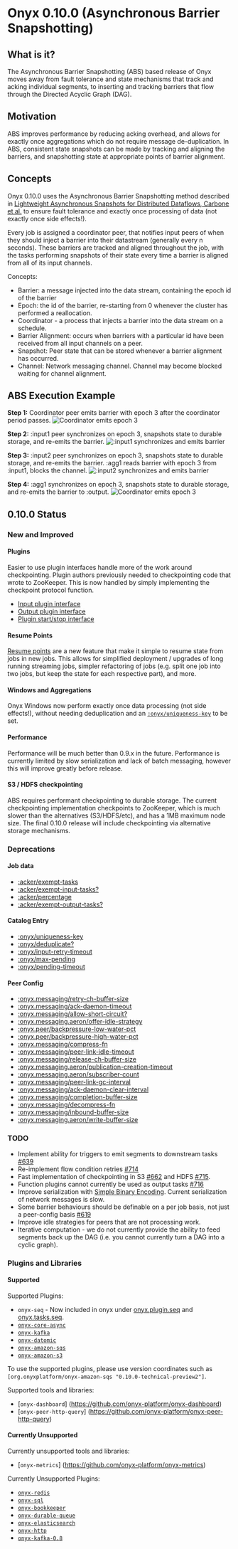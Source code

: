 
# Onyx 0.10.0 (Asynchronous Barrier Snapshotting)

## What is it?

The Asynchronous Barrier Snapshotting (ABS) based release of Onyx moves away
from fault tolerance and state mechanisms that track and acking individual
segments, to inserting and tracking barriers that flow through the Directed
Acyclic Graph (DAG). 

## Motivation
ABS improves performance by reducing acking overhead, and allows for exactly
once aggregations which do not require message de-duplication. In ABS,
consistent state snapshots can be made by tracking and aligning the barriers,
and snapshotting state at appropriate points of barrier alignment.

## Concepts

Onyx 0.10.0 uses the Asynchronous Barrier Snapshotting method described in
[Lightweight Asynchronous Snapshots for Distributed Dataflows, Carbone et
al.](http://arxiv.org/abs/1506.08603) to ensure fault tolerance and exactly once
processing of data (not exactly once side effects!).

Every job is assigned a coordinator peer, that notifies input peers of when
they should inject a barrier into their datastream (generally every n seconds).
These barriers are tracked and aligned throughout the job, with the tasks
performing snapshots of their state every time a barrier is aligned from all of
its input channels.

Concepts:
- Barrier: a message injected into the data stream, containing the epoch id of the barrier
- Epoch: the id of the barrier, re-starting from 0 whenever the cluster has performed a reallocation.
- Coordinator - a process that injects a barrier into the data stream on a schedule.
- Barrier Alignment: occurs when barriers with a particular id have been received from all input channels on a peer.
- Snapshot: Peer state that can be stored whenever a barrier alignment has occurred.
- Channel: Network messaging channel. Channel may become blocked waiting for channel alignment.

## ABS Execution Example

**Step 1:**
Coordinator peer emits barrier with epoch 3 after the coordinator period passes.
![Coordinator emits epoch 3](https://raw.githubusercontent.com/onyx-platform/onyx/abs-engine/doc/user-guide/abs/barrier-example-1/step1.png)

**Step 2:**
:input1 peer synchronizes on epoch 3, snapshots state to durable storage, and re-emits the barrier.
![:input1 synchronizes and emits barrier](https://raw.githubusercontent.com/onyx-platform/onyx/abs-engine/doc/user-guide/abs/barrier-example-1/step2.png)

**Step 3:**
:input2 peer synchronizes on epoch 3, snapshots state to durable storage, and re-emits the barrier. :agg1 reads barrier with epoch 3 from :input1, blocks the channel.
![:input2 synchronizes and emits barrier](https://raw.githubusercontent.com/onyx-platform/onyx/abs-engine/doc/user-guide/abs/barrier-example-1/step3.png)

**Step 4:**
:agg1 synchronizes on epoch 3, snapshots state to durable storage, and re-emits the barrier to :output.
![Coordinator emits epoch 3](https://raw.githubusercontent.com/onyx-platform/onyx/abs-engine/doc/user-guide/abs/barrier-example-1/step4.png)

## 0.10.0 Status

### New and Improved

#### Plugins

Easier to use plugin interfaces handle more of the work around checkpointing.
Plugin authors previously needed to checkpointing code that wrote to ZooKeeper. This
is now handled by simply implementing the checkpoint protocol function.  

- [Input plugin interface](https://github.com/onyx-platform/onyx/blob/abs-engine/src/onyx/plugin/protocols/input.clj)
- [Output plugin interface](https://github.com/onyx-platform/onyx/blob/abs-engine/src/onyx/plugin/protocols/output.clj)
- [Plugin start/stop interface](https://github.com/onyx-platform/onyx/blob/abs-engine/src/onyx/plugin/protocols/plugin.clj)


#### Resume Points

[Resume points](doc/user-guide/resume-points.adoc) are a new feature that make
it simple to resume state from jobs in new jobs. This allows for simplified
deployment / upgrades of long running streaming jobs, simpler refactoring of
jobs (e.g. split one job into two jobs, but keep the state for each respective
part), and more.

#### Windows and Aggregations

Onyx Windows now perform exactly once data processing (not side effects!),
without needing deduplication and an [`:onyx/uniqueness-key`](http://www.onyxplatform.org/docs/cheat-sheet/latest/#catalog-entry/:onyx/uniqueness-key) 
to be set. 

#### Performance

Performance will be much better than 0.9.x in the future. Performance is
currently limited by slow serialization and lack of batch messaging, however
this will improve greatly before release.

#### S3 / HDFS checkpointing

ABS requires performant checkpointing to durable storage. The current
checkpointing implementation checkpoints to ZooKeeper, which is much slower
than the alternatives (S3/HDFS/etc), and has a 1MB maximum node size. The final
0.10.0 release will include checkpointing via alternative storage mechanisms.

### Deprecations 

#### Job data

- [:acker/exempt-tasks](http://www.onyxplatform.org/docs/cheat-sheet/0.10.0/#:job/:acker/exempt-tasks)
- [:acker/exempt-input-tasks?](http://www.onyxplatform.org/docs/cheat-sheet/0.10.0/#:job/:acker/exempt-input-tasks?)
- [:acker/percentage](http://www.onyxplatform.org/docs/cheat-sheet/0.10.0/#:job/:acker/percentage)
- [:acker/exempt-output-tasks?](http://www.onyxplatform.org/docs/cheat-sheet/0.10.0/#:job/:acker/exempt-output-tasks?)

#### Catalog Entry 
- [:onyx/uniqueness-key](http://www.onyxplatform.org/docs/cheat-sheet/0.10.0/#:catalog-entry/:onyx/uniqueness-key)
- [:onyx/deduplicate?](http://www.onyxplatform.org/docs/cheat-sheet/0.10.0/#:catalog-entry/:onyx/deduplicate?)
- [:onyx/input-retry-timeout](http://www.onyxplatform.org/docs/cheat-sheet/0.10.0/#:catalog-entry/:onyx/input-retry-timeout)
- [:onyx/max-pending](http://www.onyxplatform.org/docs/cheat-sheet/0.10.0/#:catalog-entry/:onyx/max-pending)
- [:onyx/pending-timeout](http://www.onyxplatform.org/docs/cheat-sheet/0.10.0/#:catalog-entry/:onyx/pending-timeout)

#### Peer Config
- [:onyx.messaging/retry-ch-buffer-size](http://www.onyxplatform.org/docs/cheat-sheet/0.10.0/#:peer-config/:onyx.messaging/retry-ch-buffer-size)
- [:onyx.messaging/ack-daemon-timeout](http://www.onyxplatform.org/docs/cheat-sheet/0.10.0/#:peer-config/:onyx.messaging/ack-daemon-timeout)
- [:onyx.messaging/allow-short-circuit?](http://www.onyxplatform.org/docs/cheat-sheet/0.10.0/#:peer-config/:onyx.messaging/allow-short-circuit?)
- [:onyx.messaging.aeron/offer-idle-strategy](http://www.onyxplatform.org/docs/cheat-sheet/0.10.0/#:peer-config/:onyx.messaging.aeron/offer-idle-strategy)
- [:onyx.peer/backpressure-low-water-pct](http://www.onyxplatform.org/docs/cheat-sheet/0.10.0/#:peer-config/:onyx.peer/backpressure-low-water-pct)
- [:onyx.peer/backpressure-high-water-pct](http://www.onyxplatform.org/docs/cheat-sheet/0.10.0/#:peer-config/:onyx.peer/backpressure-high-water-pct)
- [:onyx.messaging/compress-fn](http://www.onyxplatform.org/docs/cheat-sheet/0.10.0/#:peer-config/:onyx.messaging/compress-fn)
- [:onyx.messaging/peer-link-idle-timeout](http://www.onyxplatform.org/docs/cheat-sheet/0.10.0/#:peer-config/:onyx.messaging/peer-link-idle-timeout)
- [:onyx.messaging/release-ch-buffer-size](http://www.onyxplatform.org/docs/cheat-sheet/0.10.0/#:peer-config/:onyx.messaging/release-ch-buffer-size)
- [:onyx.messaging.aeron/publication-creation-timeout](http://www.onyxplatform.org/docs/cheat-sheet/0.10.0/#:peer-config/:onyx.messaging.aeron/publication-creation-timeout)
- [:onyx.messaging.aeron/subscriber-count](http://www.onyxplatform.org/docs/cheat-sheet/0.10.0/#:peer-config/:onyx.messaging.aeron/subscriber-count)
- [:onyx.messaging/peer-link-gc-interval](http://www.onyxplatform.org/docs/cheat-sheet/0.10.0/#:peer-config/:onyx.messaging/peer-link-gc-interval)
- [:onyx.messaging/ack-daemon-clear-interval](http://www.onyxplatform.org/docs/cheat-sheet/0.10.0/#:peer-config/:onyx.messaging/ack-daemon-clear-interval)
- [:onyx.messaging/completion-buffer-size](http://www.onyxplatform.org/docs/cheat-sheet/0.10.0/#:peer-config/:onyx.messaging/completion-buffer-size)
- [:onyx.messaging/decompress-fn](http://www.onyxplatform.org/docs/cheat-sheet/0.10.0/#:peer-config/:onyx.messaging/decompress-fn)
- [:onyx.messaging/inbound-buffer-size](http://www.onyxplatform.org/docs/cheat-sheet/0.10.0/#:peer-config/:onyx.messaging/inbound-buffer-size)
- [:onyx.messaging.aeron/write-buffer-size](http://www.onyxplatform.org/docs/cheat-sheet/0.10.0/#:peer-config/:onyx.messaging.aeron/write-buffer-size)

### TODO

- Implement ability for triggers to emit segments to downstream tasks [#639](https://github.com/onyx-platform/onyx/issues/639)
- Re-implement flow condition retries [#714](https://github.com/onyx-platform/onyx/issues/714)
- Fast implementation of checkpointing in S3 [#662](https://github.com/onyx-platform/onyx/issues/662<Paste>) and HDFS [#715](https://github.com/onyx-platform/onyx/issues/715).
- Function plugins cannot currently be used as output tasks [#716](https://github.com/onyx-platform/onyx/issues/716)
- Improve serialization with [Simple Binary Encoding](https://github.com/real-logic/simple-binary-encoding). Current serialization of network messages is slow.
- Some barrier behaviours should be definable on a per job basis, not just a peer-config basis [#619](https://github.com/onyx-platform/onyx/issues/691)
- Improve idle strategies for peers that are not processing work.
- Iterative computation - we do not currently provide the ability to feed segments back up the DAG (i.e. you cannot currently turn a DAG into a cyclic graph).

### Plugins and Libraries

#### Supported

Supported Plugins:
- `onyx-seq` - Now included in onyx under [onyx.plugin.seq](https://github.com/onyx-platform/onyx/blob/abs-engine/src/onyx/plugin/seq.clj) and [onyx.tasks.seq](https://github.com/onyx-platform/onyx/blob/abs-engine/src/onyx/tasks/seq.clj).
- [`onyx-core-async`](doc/user-guide/core-async-plugin.adoc)
- [`onyx-kafka`](https://github.com/onyx-platform/onyx-kafka)
- [`onyx-datomic`](https://github.com/onyx-platform/onyx-datomic)
- [`onyx-amazon-sqs`](https://github.com/onyx-platform/onyx-amazon-sqs)
- [`onyx-amazon-s3`](https://github.com/onyx-platform/onyx-amazon-s3)

To use the supported plugins, please use version coordinates such as
`[org.onyxplatform/onyx-amazon-sqs "0.10.0-technical-preview2"]`.

Supported tools and libraries:

- [`onyx-dashboard`] (https://github.com/onyx-platform/onyx-dashboard)
- [`onyx-peer-http-query`] (https://github.com/onyx-platform/onyx-peer-http-query)

#### Currently Unsupported

Currently unsupported tools and libraries:

- [`onyx-metrics`] (https://github.com/onyx-platform/onyx-metrics)

Currently Unsupported Plugins:

- [`onyx-redis`](https://github.com/onyx-platform/onyx-redis)
- [`onyx-sql`](https://github.com/onyx-platform/onyx-sql)
- [`onyx-bookkeeper`](https://github.com/onyx-platform/onyx-bookkeeper)
- [`onyx-durable-queue`](https://github.com/onyx-platform/onyx-durable-queue)
- [`onyx-elasticsearch`](https://github.com/onyx-platform/onyx-elasticsearch)
- [`onyx-http`](https://github.com/onyx-platform/onyx-http)
- [`onyx-kafka-0.8`](https://github.com/onyx-platform/onyx-kafka-0.8)
